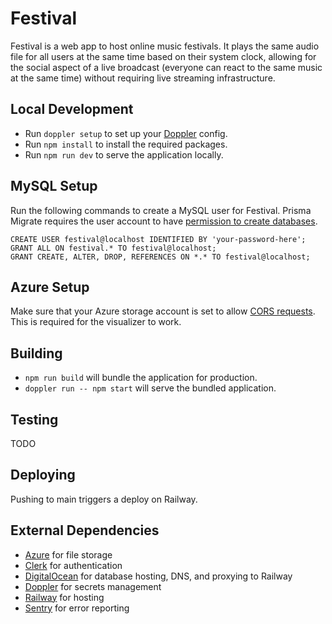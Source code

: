 # Festival

Festival is a web app to host online music festivals. It plays the same audio
file for all users at the same time based on their system clock, allowing for
the social aspect of a live broadcast (everyone can react to the same music
at the same time) without requiring live streaming infrastructure.

## Local Development

- Run `doppler setup` to set up your [Doppler](https://www.doppler.com/) config.
- Run `npm install` to install the required packages.
- Run `npm run dev` to serve the application locally.

## MySQL Setup

Run the following commands to create a MySQL user for Festival. Prisma Migrate
requires the user account to have
[permission to create databases](https://www.prisma.io/docs/concepts/components/prisma-migrate/shadow-database#shadow-database-user-permissions).

```
CREATE USER festival@localhost IDENTIFIED BY 'your-password-here';
GRANT ALL ON festival.* TO festival@localhost;
GRANT CREATE, ALTER, DROP, REFERENCES ON *.* TO festival@localhost;
```

## Azure Setup

Make sure that your Azure storage account is set to allow
[CORS requests](https://stackoverflow.com/a/41351674).
This is required for the visualizer to work.

## Building

- `npm run build` will bundle the application for production.
- `doppler run -- npm start` will serve the bundled application.

## Testing

TODO

## Deploying

Pushing to main triggers a deploy on Railway.

## External Dependencies

- [Azure](https://azure.microsoft.com/en-us/) for file storage
  <!-- - [BrowserStack](https://www.browserstack.com/) for testing -->
  <!-- - [BetterStack](https://betterstack.com/) for monitoring -->
- [Clerk](https://clerk.com/) for authentication
- [DigitalOcean](https://www.digitalocean.com/) for database hosting, DNS, and proxying to Railway
- [Doppler](https://www.doppler.com/) for secrets management
- [Railway](https://railway.app/) for hosting
- [Sentry](https://sentry.io/) for error reporting
